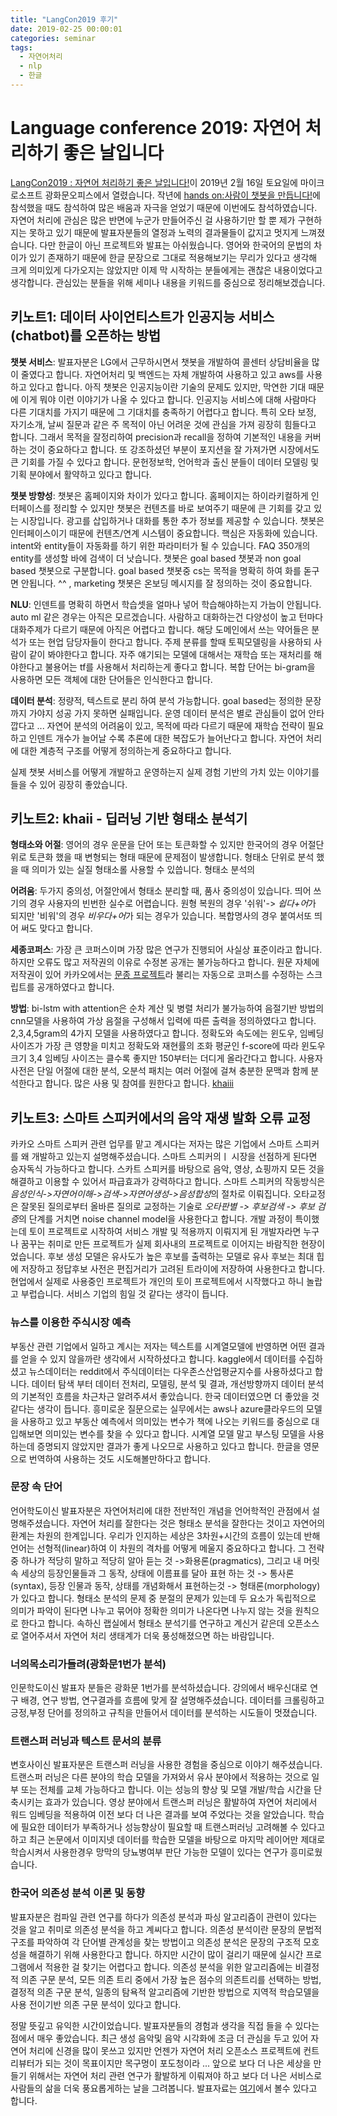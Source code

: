 ```yaml
---
title: "LangCon2019 후기"
date: 2019-02-25 00:00:01 
categories: seminar
tags:
  - 자연어처리
  - nlp
  - 한글
---
```


# Language conference 2019: 자연어 처리하기 좋은 날입니다 

[LangCon2019 : 자연어 처리하기 좋은 날입니다!](https://festa.io/events/198)이 2019년 2월 16일 토요일에 마이크로소프트 광화문오피스에서 열렸습니다. 작년에 [hands on:사람이 챗봇을 만듭니다!](https://www.onoffmix.com/event/124842)에 참석했을 때도 참석하여 많은 배움과 자극을 얻었기 때문에 이번에도 참석하였습니다. 자연어 처리에 관심은 많은 반면에 누군가 만들어주신 걸 사용하기만 할 뿐 제가 구현하지는 못하고 있기 때문에 발표자분들의 열정과 노력의 결과물들이 값지고 멋지게 느껴졌습니다. 다만 한글이 아닌 프로젝트와 발표는 아쉬웠습니다. 영어와 한국어의 문법의 차이가 있기 존재하기 때문에 한글 문장으로 그대로 적용해보기는 무리가 있다고 생각해 크게 의미있게 다가오지는 않았지만 이제 막 시작하는 분들에게는 괜찮은 내용이었다고 생각합니다. 관심있는 분들을 위해 세미나 내용을 키워드를 중심으로 정리해보겠습니다. 


## 키노트1: 데이터 사이언티스트가 인공지능 서비스(chatbot)를 오픈하는 방법

**챗봇 서비스**: 발표자분은 LG에서 근무하시면서 챗봇을 개발하여 콜센터 상담비율을 많이 줄였다고 합니다. 자연어처리 및 백엔드는 자체 개발하여 사용하고 있고 aws를 사용하고 있다고 합니다. 아직 챗봇은 인공지능이란 기술의 문제도 있지만, 막연한 기대 때문에 이게 뭐야 이런 이야기가 나올 수 있다고 합니다. 인공지능 서비스에 대해 사람마다 다른 기대치를 가지기 때문에 그 기대치를 충족하기 어렵다고 합니다. 특히 오타 보정, 자기소개, 날씨 질문과 같은 주 목적이 아닌 어려운 것에 관심을 가져 굉장히 힘들다고 합니다. 그래서 목적을 잘정리하여 precision과 recall을 정하여 기본적인 내용을 커버하는 것이 중요하다고 합니다. 또 강조하셨던 부분이 포지션을 잘 가져가면 시장에서도 큰 기회를 가질 수 있다고 합니다. 문헌정보학, 언어학과 출신 분들이 데이터 모델링 및 기획 분야에서 활약하고 있다고 합니다.

**챗봇 방향성**: 챗봇은 홈페이지와 차이가 있다고 합니다. 홈페이지는 하이라키컬하게 인터페이스를 정리할 수 있지만 챗봇은 컨텐츠를 바로 보여주기 때문에 큰 기회를 갖고 있는 시장입니다. 광고를 삽입하거나 대화를 통한 추가 정보를 제공할 수 있습니다. 챗봇은 인터페이스이기 때문에 컨텐츠/연계 시스템이 중요합니다. 핵심은 자동화에 있습니다. intent와 entity들이 자동화를 하기 위한 파라미터가 될 수 있습니다. FAQ 350개의 entity를 생성할 바에 검색이 더 낫습니다. 챗봇은 goal based 챗봇과 non goal based 챗봇으로 구분합니다. goal based 챗봇중 cs는 목적을 명확히 하여 화를 돋구면 안됩니다. ^^ , marketing 챗봇은 온보딩 메시지를 잘 정의하는 것이 중요합니다.

**NLU**: 인덴트를 명확히 하면서 학습셋을 얼마나 넣어 학습해야하는지 가늠이 안됩니다. auto ml 같은 경우는 아직은 모르겠습니다. 사람하고 대화하는건 다양성이 높고 턴마다 대화주제가 다르기 때문에 아직은 어렵다고 합니다. 해당 도메인에서 쓰는 약어들은 분석가 또는 현업 담당자들이 한다고 합니다. 주제 분류를 할때 토픽모델링을 사용하되 사람이 같이 봐야한다고 합니다. 자주 얘기되는 모델에 대해서는 재학습 또는 재처리를 해야한다고 불용어는 tf를 사용해서 처리하는게 좋다고 합니다. 복합 단어는 bi-gram을 사용하면 모든 객체에 대한 단어들은 인식한다고 합니다.


**데이터 분석**: 정량적, 텍스트로 분리 하여 분석 가능합니다. goal based는 정의한 문장까지 가야지 성공 가지 못하면 실패입니다. 운영 데이터 분석은 별로 관심들이 없어 안타깝다고 ... 자연어 분석의 어려움이 있고, 목적에 따라 다르기 때문에 재학습 전략이 필요하고 인덴트 개수가 늘어날 수록 추론에 대한 복잡도가 늘어난다고 합니다. 자연어 처리에 대한 계층적 구조를 어떻게 정의하는게 중요하다고 합니다.

실제 챗봇 서비스를 어떻게 개발하고 운영하는지 실제 경험 기반의 가치 있는 이야기를 들을 수 있어 굉장히 좋았습니다.


## 키노트2: khaii - 딥러닝 기반 형태소 분석기

**형태소와 어절**: 영어의 경우 운문을 단어 또는 토큰화할 수 있지만 한국어의 경우 어절단위로 토큰화 했을 때 변형되는 형태 때문에 문제점이 발생합니다. 형태소 단위로 분석 했을 때 의미가 있는 실질 형태소롤 사용할 수 있씁니다. 형태소 분석의 

**어려움**: 두가지 중의성, 어절안에서 형태소 분리할 때, 품사 중의성이 있습니다. 띄어 쓰기의 경우 사용자의 빈번한 실수로 어렵습니다. 원형 복원의 경우 '쉬워'-> *쉽다+어*가 되지만 '비워'의 경우 *비우다+어*가 되는 경우가 있습니다. 복합명사의 경우 붙여서또 띄어 써도 맞다고 합니다. 

**세종코퍼스**: 가장 큰 코퍼스이며 가장 많은 연구가 진행되어 사실상 표준이라고 합니다. 하지만 오류도 많고 저작권의 이유로 수정본 공개는 불가능하다고 합니다. 원문 자체에 저작권이 있어 카카오에서는 [문종 프로젝트](https://github.com/kakao/khaiii/tree/master/munjong)라 불리는 자동으로 코퍼스를 수정하는 스크립트를 공개하였다고 합니다. 

**방법**: bi-lstm with attention은 순차 계산 및 병렬 처리가 불가능하여 음절기반 방법의 cnn모델을 사용하여 가상 음절을 구성해서 입력에 따른 출력을 정의하였다고 합니다. 2,3,4,5gram의 4가지 모델을 사용하였다고 합니다. 정확도와 속도에는 윈도우, 임베딩 사이즈가 가장 큰 영향을 미치고 정확도와 재현률의 조화 평균인 f-score에 따라 윈도우 크기 3,4 임베딩 사이즈는 클수록 좋지만 150부터는 더디게 올라간다고 합니다. 사용자 사전은 단일 어절에 대한 분석, 오분석 패치는 여러 어절에 걸쳐 충분한 문맥과 함께 분석한다고 합니다. 많은 사용 및 참여를 원한다고 합니다. [khaiii](https://github.com/kakao/khaiii)


## 키노트3: 스마트 스피커에서의 음악 재생 발화 오류 교정

카카오 스마트 스피커 관련 업무를 맡고 계시다는 저자는 많은 기업에서 스마트 스피커를 왜 개발하고 있는지 설명해주셨습니다. 스마트 스피커의ㅣ 시장을 선점하게 된다면 승자독식 가능하다고 합니다. 스카트 스피커를 바탕으로 음악, 영상, 쇼핑까지 모든 것을 해결하고 이용할 수 있어서 파급효과가 강력하다고 합니다. 스마트 스피커의 작동방식은 *음성인식->자연어이해->검색->자연어생성->음성합성*의 절차로 이뤄집니다.
오타교정은 잘못된 질의로부터 올바른 질의로 교정하는 기술로 *오타판별 -> 후보검색 -> 후보 검증*의 단계를 거치면 noise channel model을 사용한다고 합니다. 개발 과정이 특이했는데 토이 프로젝트로 시작하여 서비스 개발 및 적용까지 이뤄지게 된 개발자라면 누구나 꿈꾸는 취미로 만든 프로젝트가 실제 회사내의 프로젝트로 이어지는 바람직한 현장이었습니다. 후보 생성 모델은 유사도가 높은 후보를 출력하는 모델로 유사 후보는 최대 힙에 저장하고 정답후보 사전은 편집거리가 고려된 트라이에 저장하여 사용한다고 합니다. 현업에서 실제로 사용중인 프로젝트가 개인의 토이 프로젝트에서 시작했다고 하니 놀랍고 부럽습니다. 서비스 기업의 힘일 것 같다는 생각이 듭니다.


### 뉴스를 이용한 주식시장 예측

부동산 관련 기업에서 일하고 계시는 저자는 텍스트를 시계열모델에 반영하면 어떤 결과를 얻을 수 있지 않을까란 생각에서 시작하셨다고 합니다. kaggle에서 데이터를 수집하셨고 뉴스데이터는 reddit에서 주식데이터는 다우존스산업평균지수를 사용하셨다고 합니다. 데이터 탐색 부터 데이터 전처리, 모델링, 분석 및 결과, 개선방향까지 데이터 분석의 기본적인 흐름을 차근차근 알려주셔서 좋았습니다. 한국 데이터였으면 더 좋았을 것 같다는 생각이 듭니다. 흥미로운 질문으로는 실무에서는 aws나 azure클라우드의 모델을 사용하고 있고 부동산 예측에서 의미있는 변수가 책에 나오는 키워드를 중심으로 대입해보면 의미있는 변수를 찾을 수 있다고 합니다. 시계열 모델 말고 부스팅 모델을 사용하는데 증명되지 않았지만 결과가 좋게 나오므로 사용하고 있다고 합니다. 한글을 영문으로 번역하여 사용하는 것도 시도해볼만하다고 합니다.


### 문장 속 단어

언어학도이신 발표자분은 자연어처리에 대한 전반적인 개념을 언어학적인 관점에서 설명해주셨습니다. 자연어 처리를 잘한다는 것은 형태소 분석을 잘한다는 것이고 자연어의 환계는 차원의 한계입니다. 우리가 인지하는 세상은 3차원+시간의 흐름이 있는데 반해 언어는 선형적(linear)하여 이 차원의 격차를 어떻게 메울지 중요하다고 합니다. 그 전략 중 하나가 적당히 말하고 적당히 알아 듣는 것 ->화용론(pragmatics), 그리고 내 머릿속 세상의 등장인물들과 그 동작, 상태에 이름표를 달아 표현 하는 것 -> 통사론(syntax), 등장 인물과 동작, 상태를 개념화해서 표현하는것 -> 형태론(morphology)가 있다고 합니다. 형태소 분석의 문제 중 분절의 문제가 있는데 두 요소가 독립적으로 의미가 파악이 된다면 나누고 묶어야 정확한 의미가 나온다면 나누지 않는 것을 원칙으로 한다고 합니다. 속하신 랩실에서 형태소 분석기를 연구하고 계신거 같은데 오픈소스로 열어주셔서 자연어 처리 생태계가 더욱 풍성해졌으면 하는 바람입니다.


### 너의목소리가들려(광화문1번가 분석)

인문학도이신 발표자 분들은 광화문 1번가를 분석하셨습니다. 강의에서 배우신대로 연구 배경, 연구 방법, 연구결과를 흐름에 맞게 잘 설명해주셨습니다. 데이터를 크롤링하고 긍정,부정 단어를 정의하고 규칙을 만들어서 데이터를 분석하는 시도들이 멋졌습니다. 
		
### 트랜스퍼 러닝과 텍스트 문서의 분류

변호사이신 발표자분은 트랜스퍼 러닝을 사용한 경험을 중심으로 이야기 해주셨습니다. 트랜스퍼 러닝은 다른 분야의 학습 모델을 가져와서 유사 분야에서 적용하는 것으로 일부 또는 전체를 교체 가능하다고 합니다. 이는 성능의 향상 및 모델 개발/학습 시간을 단축시키는 효과가 있습니다. 영상 분야에서 트랜스퍼 러닝은 활발하여 자연어 처리에서 워드 임베딩을 적용하여 이전 보다 더 나은 결과를 보여 주었다는 것을 알았습니다. 학습에 필요한 데이터가 부족하거나 성능향상이 필요할 때 트랜스퍼러닝 고려해볼 수 있다고 하고 최근 논문에서 이미지넷 데이터를 학습한 모델을 바탕으로 마지막 레이어만 제대로 학습시켜서 사용한경우 망막의 당뇨병여부 판단 가능한 모델이 있다는 연구가 흥미로웠습니다.

		
### 한국어 의존성 분석 이론 및 동향

발표자분은 컴파일 관련 연구를 하다가 의존성 분석과 파싱 알고리즘이 관련이 있다는 것을 알고 취미로 의존성 분석을 하고 계씨다고 합니다. 의존성 분석이란 문장의 문법적 구조를 파악하여 각 단어별 관계성을 찾는 방법이고 의존성 분석은 문장의 구조적 모호성을 해결하기 위해 사용한다고 합니다. 하지만 시간이 많이 걸리기 때문에 실시간 프로그램에서 적용한 걸 찾기는 어렵다고 합니다. 의존성 분석을 위한 알고리즘에는 비결정적 의존 구문 분석, 모든 의존 트리 중에서 가장 높은 점수의 의존트리를 선택하는 방법, 결정적 의존 구문 분석, 일종의 탐욕적 알고리즘에 기반한 방법으로 지역적 학습모델을 사용 전이기반 의존 구문 분석이 있다고 합니다.


정말 뜻깊고 유익한 시간이었습니다. 발표자분들의 경험과 생각을 직접 들을 수 있다는 점에서 매우 좋았습니다. 최근 생성 음악및 음악 시각화에 조금 더 관심을 두고 있어 자연어 처리에 신경을 많이 못쓰고 있지만 언젠가 자연어 처리 오픈소스 프로젝트에 컨트리뷰터가 되는 것이 목표이지만 목구멍이 포도청이라 ... 앞으로 보다 더 나은 세상을 만들기 위해서는 자연어 처리 관련 연구가 활발하게 이뤄져야 하고 보다 더 나은 서비스로 사람들의 삶을 더욱 풍요롭게하는 날을 그려봅니다. 발표자료는 [여기](https://songys.github.io/2019LangCon/about/)에서 볼수 있다고 합니다. 
